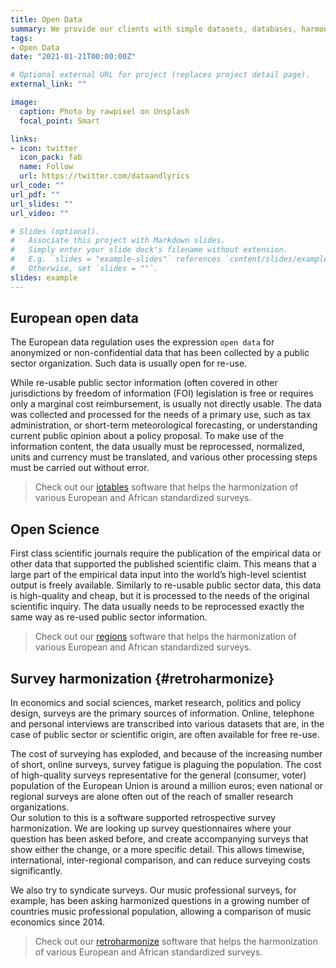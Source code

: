 ```yaml
---
title: Open Data
summary: We provide our clients with simple datasets, databases, harmonized survey data, and various other rich data applications; access to high-quality, re-processed, re-usable public sector and scientific data.
tags:
- Open Data
date: "2021-01-21T00:00:00Z"

# Optional external URL for project (replaces project detail page).
external_link: ""

image:
  caption: Photo by rawpixel on Unsplash
  focal_point: Smart

links:
- icon: twitter
  icon_pack: fab
  name: Follow
  url: https://twitter.com/dataandlyrics
url_code: ""
url_pdf: ""
url_slides: ""
url_video: ""

# Slides (optional).
#   Associate this project with Markdown slides.
#   Simply enter your slide deck's filename without extension.
#   E.g. `slides = "example-slides"` references `content/slides/example-slides.md`.
#   Otherwise, set `slides = ""`.
slides: example
---
```


## European open data

The European data regulation uses the expression `open data` for anonymized or non-confidential data that has been collected by a public sector organization. Such data is usually open for re-use.

While re-usable public sector information (often covered in other jurisdictions by freedom of information (FOI) legislation is free or requires only a marginal cost reimbursement, is usually not directly usable.  The data was collected and processed for the needs of a primary use, such as tax administration, or short-term meteorological forecasting, or understanding current public opinion about a policy proposal.  To make use of the information content, the data usually must be reprocessed, normalized, units and currency must be translated, and various other processing steps must be carried out without error.

> Check out our [iotables](https:/iotables.dataobservatory.eu/) software that helps the harmonization of various European and African standardized surveys.

## Open Science

First class scientific journals require the publication of the empirical data or other data that supported the published scientific claim. This means that a large part of the empirical data input into the world’s high-level scientist output is freely available.  Similarly to re-usable public sector data, this data is high-quality and cheap, but it is processed to the needs of the original scientific inquiry. The data usually needs to be reprocessed exactly the same way as re-used public sector information.

> Check out our [regions](https:/regions.dataobservatory.eu/) software that helps the harmonization of various European and African standardized surveys.


## Survey harmonization {#retroharmonize}

In economics and social sciences, market research, politics and policy design, surveys are the primary sources of information.  Online, telephone and personal interviews are transcribed into various datasets that are, in the case of public sector or scientific origin, are often available for free re-use. 

The cost of surveying has exploded, and because of the increasing number of short, online surveys, survey fatigue is plaguing the population.  The cost of high-quality surveys representative for the general (consumer, voter) population of the European Union is around a million euros; even national or regional surveys are alone often out of the reach of smaller research organizations.  
Our solution to this is a software supported retrospective survey harmonization.  We are looking up survey questionnaires where your question has been asked before, and create accompanying surveys that show either the change, or a more specific detail. This allows timewise, international, inter-regional comparison, and can reduce surveying costs significantly.

We also try to syndicate surveys. Our music professional surveys, for example, has been asking harmonized questions in a growing number of countries music professional population, allowing a comparison of music economics since 2014.


> Check out our [retroharmonize](https://retroharmonize.dataobservatory.eu/) software that helps the harmonization of various European and African standardized surveys. 

